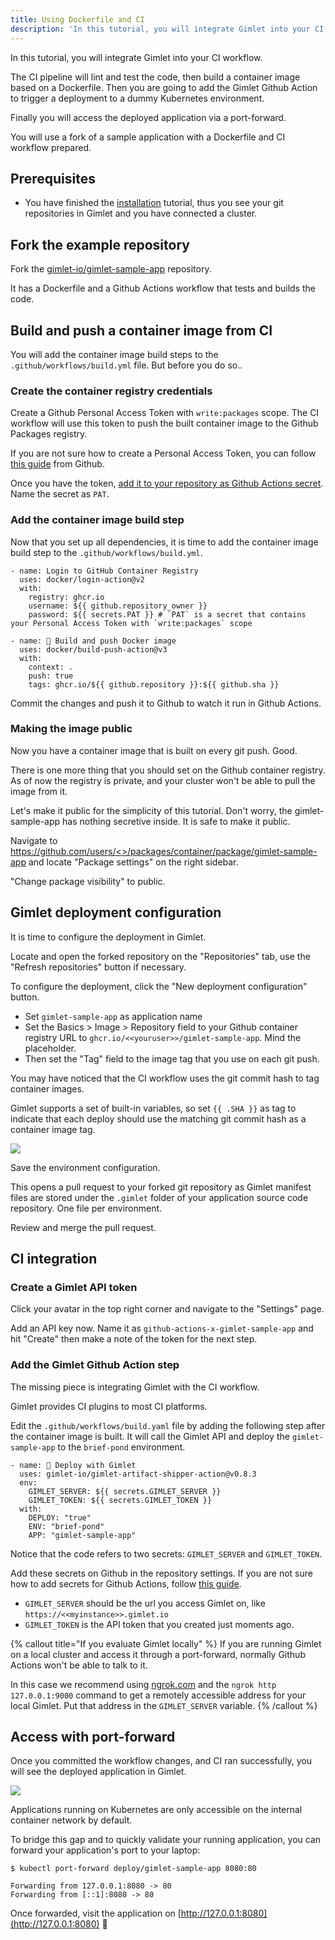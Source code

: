 ```yaml
---
title: Using Dockerfile and CI
description: 'In this tutorial, you will integrate Gimlet into your CI process.'
---
```


In this tutorial, you will integrate Gimlet into your CI workflow.

The CI pipeline will lint and test the code, then build a container image based on a Dockerfile. Then you are going to add the Gimlet Github Action to trigger a deployment to a dummy Kubernetes environment.

Finally you will access the deployed application via a port-forward.

You will use a fork of a sample application with a Dockerfile and CI workflow prepared.

## Prerequisites

- You have finished the [installation](/docs/installation) tutorial, thus you see your git repositories in Gimlet and you have connected a cluster.

## Fork the example repository

Fork the [gimlet-io/gimlet-sample-app](https://github.com/gimlet-io/gimlet-sample-app) repository.

It has a Dockerfile and a Github Actions workflow that tests and builds the code.

## Build and push a container image from CI

You will add the container image build steps to the `.github/workflows/build.yml` file. But before you do so..

### Create the container registry credentials

Create a Github Personal Access Token with `write:packages` scope. The CI workflow will use this token to push the built container image to the Github Packages registry.

If you are not sure how to create a Personal Access Token, you can follow [this guide](https://docs.github.com/en/enterprise-server@3.4/authentication/keeping-your-account-and-data-secure/creating-a-personal-access-token) from Github.

Once you have the token, [add it to your repository as Github Actions secret](https://docs.github.com/en/actions/security-guides/encrypted-secrets#creating-encrypted-secrets-for-a-repository). Name the secret as `PAT`.

### Add the container image build step

Now that you set up all dependencies, it is time to add the container image build step to the `.github/workflows/build.yml`.

```
- name: Login to GitHub Container Registry
  uses: docker/login-action@v2
  with:
    registry: ghcr.io
    username: ${{ github.repository_owner }}
    password: ${{ secrets.PAT }} # `PAT` is a secret that contains your Personal Access Token with `write:packages` scope

- name: 🚀 Build and push Docker image
  uses: docker/build-push-action@v3
  with:
    context: .
    push: true
    tags: ghcr.io/${{ github.repository }}:${{ github.sha }}
```

Commit the changes and push it to Github to watch it run in Github Actions.

### Making the image public

Now you have a container image that is built on every git push. Good.

There is one more thing that you should set on the Github container registry. As of now the registry is private, and your cluster won't be able to pull the image from it.

Let's make it public for the simplicity of this tutorial. Don't worry, the gimlet-sample-app has nothing secretive inside. It is safe to make it public.

Navigate to [https://github.com/users/<<youruser>>/packages/container/package/gimlet-sample-app](https://github.com/users/<<youruser>>/packages/container/package/gimlet-sample-app) and locate "Package settings" on the right sidebar.

"Change package visibility" to public.

## Gimlet deployment configuration

It is time to configure the deployment in Gimlet.

Locate and open the forked repository on the "Repositories" tab, use the "Refresh repositories" button if necessary.

To configure the deployment, click the "New deployment configuration" button.

- Set `gimlet-sample-app` as application name
- Set the Basics > Image > Repository field to your Github container registry URL to `ghcr.io/<<youruser>>/gimlet-sample-app`. Mind the placeholder.
- Then set the "Tag" field to the image tag that you use on each git push.

You may have noticed that the CI workflow uses the git commit hash to tag container images.

Gimlet supports a set of built-in variables, so set `{{ .SHA }}` as tag to indicate that each deploy should use the matching git commit hash as a container image tag.

![](/image-tag.png)

Save the environment configuration.

This opens a pull request to your forked git repository as Gimlet manifest files are stored under the `.gimlet` folder of your application source code repository. One file per environment.

Review and merge the pull request.

## CI integration

### Create a Gimlet API token

Click your avatar in the top right corner and navigate to the "Settings" page.

Add an API key now. Name it as `github-actions-x-gimlet-sample-app` and hit "Create" then make a note of the token for the next step.

### Add the Gimlet Github Action step

The missing piece is integrating Gimlet with the CI workflow.

Gimlet provides CI plugins to most CI platforms.

Edit the `.github/workflows/build.yaml` file by adding the following step after the container image is built.
It will call the Gimlet API and deploy the `gimlet-sample-app` to the `brief-pond` environment.

```
- name: 🍍 Deploy with Gimlet
  uses: gimlet-io/gimlet-artifact-shipper-action@v0.8.3
  env:
    GIMLET_SERVER: ${{ secrets.GIMLET_SERVER }}
    GIMLET_TOKEN: ${{ secrets.GIMLET_TOKEN }}
  with:
    DEPLOY: "true"
    ENV: "brief-pond"
    APP: "gimlet-sample-app"
```

Notice that the code refers to two secrets: `GIMLET_SERVER` and `GIMLET_TOKEN`.

Add these secrets on Github in the repository settings. If you are not sure how to add secrets for Github Actions, follow [this guide](https://docs.github.com/en/actions/security-guides/encrypted-secrets#creating-encrypted-secrets-for-a-repository).

- `GIMLET_SERVER` should be the url you access Gimlet on, like `https://<<myinstance>>.gimlet.io`
- `GIMLET_TOKEN` is the API token that you created just moments ago.

{% callout title="If you evaluate Gimlet locally" %}
If you are running Gimlet on a local cluster and access it through a port-forward, normally Github Actions won't be able to talk to it.

In this case we recommend using [ngrok.com](https://ngrok.com) and the `ngrok http 127.0.0.1:9000` command to get a remotely accessible address for your local Gimlet. Put that address in the `GIMLET_SERVER` variable.
{% /callout %}

## Access with port-forward

Once you committed the workflow changes, and CI ran successfully, you will see the deployed application in Gimlet.

![](/deployed-from-ci.png)

Applications running on Kubernetes are only accessible on the internal container network by default.

To bridge this gap and to quickly validate your running application, you can forward your application's port to your laptop:

```
$ kubectl port-forward deploy/gimlet-sample-app 8080:80

Forwarding from 127.0.0.1:8080 -> 80
Forwarding from [::1]:8080 -> 80
```

Once forwarded, visit the application on [http://127.0.0.1:8080](http://127.0.0.1:8080) 🎉

